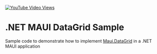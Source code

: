 [![YouTube Video Views](https://img.shields.io/youtube/views/ERQMKw26zrs?style=social)](https://youtu.be/ERQMKw26zrs)

# .NET MAUI DataGrid Sample
Sample code to demonstrate how to implement [Maui.DataGrid](https://github.com/akgulebubekir/Maui.DataGrid) in a .NET MAUI application
